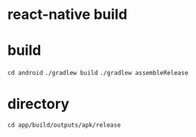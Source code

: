 # react-native build

# build
`cd android`
`./gradlew build`
`./gradlew assembleRelease`

# directory
`cd app/build/outputs/apk/release`
